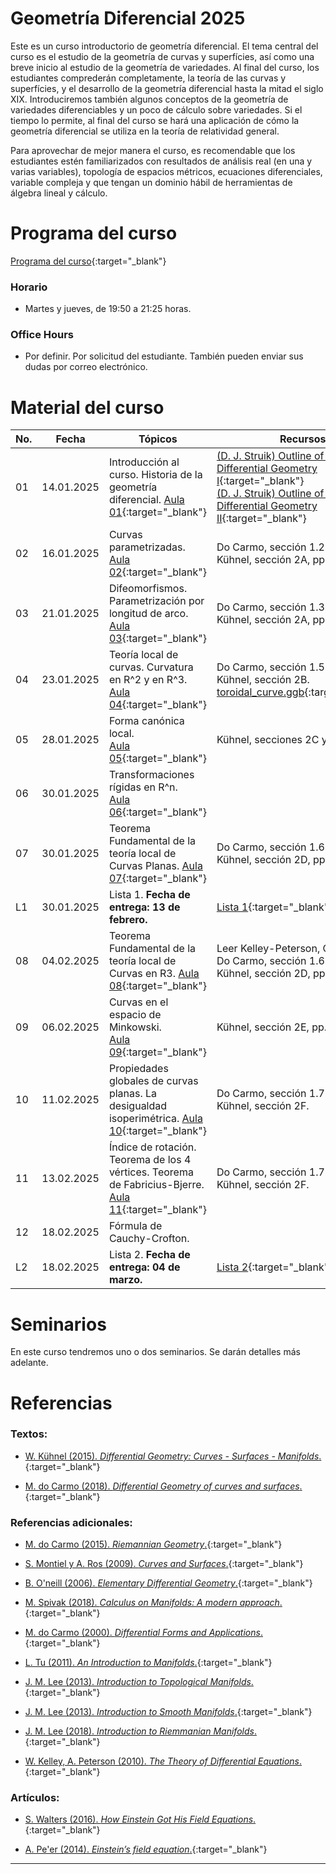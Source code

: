 # Geometría Diferencial 2025

Este es un curso introductorio de geometría diferencial. El tema central del curso es el estudio de la geometría de curvas y superfícies, así como una breve inicio al estudio de la geometría de variedades. Al final del curso, los estudiantes comprederán completamente, la teoría de las curvas y superfícies, y el desarrollo de la geometría diferencial hasta la mitad el siglo XIX. Introduciremos también algunos conceptos de la geometría de variedades diferenciables y un poco de cálculo sobre variedades. Si el tiempo lo permite, al final del curso se hará una aplicación de cómo la geometría diferencial se utiliza en la teoría de relatividad general. 

Para aprovechar de mejor manera el curso, es recomendable que los estudiantes estén familiarizados con resultados de análisis real (en una y varias variables), topología de espacios métricos, ecuaciones diferenciales, variable compleja y que tengan un dominio hábil de herramientas de álgebra lineal y cálculo.

# Programa del curso
<div id='id-programa'/>

[Programa del curso](programa/Programa-gd2025.pdf){:target="_blank"}

### Horario
<div id='id-horario'/>

* Martes y jueves, de 19:50 a 21:25 horas.

### Office Hours
<div id='id-office'/>

* Por definir. Por solicitud del estudiante. También pueden enviar sus dudas por correo electrónico.


# Material del curso
<div id='id-material'/>

**No.**  | **Fecha**    | **Tópicos**                                                          | **Recursos**
-------- | ------------ | -------------------------------------------------------------------- |  -------------------------------------
01       | 14.01.2025   | Introducción al curso. Historia de la geometría diferencial. [Aula 01](aulas/Aula01.pdf){:target="_blank"} | [(D. J. Struik) Outline of History of Differential Geometry I](lectures/struik1933_I.pdf){:target="_blank"} <br/> [(D. J. Struik) Outline of History of Differential Geometry II](lectures/struik1933_II.pdf){:target="_blank"} 
02       | 16.01.2025   | Curvas parametrizadas. <br/> [Aula 02](aulas/Aula02.pdf){:target="_blank"} | Do Carmo, sección 1.2. <br/> Kühnel, sección 2A, pp. 7–11. 
03       | 21.01.2025   | Difeomorfismos. Parametrización por longitud de arco. [Aula 03](aulas/Aula03.pdf){:target="_blank"} | Do Carmo, sección 1.3. <br/> Kühnel, sección 2A, pp. 7–11. 
04       | 23.01.2025   | Teoría local de curvas. Curvatura en R^2 y en R^3. [Aula 04](aulas/Aula04.pdf){:target="_blank"} | Do Carmo, sección 1.5. <br/> Kühnel, sección 2B. <br/> [toroidal_curve.ggb](code/toroidal_curve.ggb){:target="_blank"} 
05       | 28.01.2025   | Forma canónica local. <br/> [Aula 05](aulas/Aula05.pdf){:target="_blank"} | Kühnel, secciones 2C y 2D. 
06       | 30.01.2025   | Transformaciones rígidas en R^n. <br/> [Aula 06](aulas/Aula06.pdf){:target="_blank"} |  
07       | 30.01.2025   | Teorema Fundamental de la teoría local de Curvas Planas. [Aula 07](aulas/Aula07.pdf){:target="_blank"} | Do Carmo, sección 1.6. <br/> Kühnel, sección 2D, pp. 28–32. 
L1       | 30.01.2025   | Lista 1. **Fecha de entrega: 13 de febrero.** | [Lista 1](listas/lista01.pdf){:target="_blank"}
08       | 04.02.2025   | Teorema Fundamental de la teoría local de Curvas en R3. [Aula 08](aulas/Aula08.pdf){:target="_blank"} | Leer Kelley-Peterson, Cap. 8 <br/> Do Carmo, sección 1.6. <br/> Kühnel, sección 2D, pp. 28–32. 
09       | 06.02.2025   | Curvas en el espacio de Minkowski. <br/> [Aula 09](aulas/Aula09.pdf){:target="_blank"} | Kühnel, sección 2E, pp. 33-37.
10       | 11.02.2025   | Propiedades globales de curvas planas. La desigualdad isoperimétrica. [Aula 10](aulas/Aula10.pdf){:target="_blank"} | Do Carmo, sección 1.7. <br/> Kühnel, sección 2F.
11       | 13.02.2025   | Índice de rotación. Teorema de los 4 vértices. Teorema de Fabricius-Bjerre. [Aula 11](aulas/Aula11.pdf){:target="_blank"} | Do Carmo, sección 1.7. <br/> Kühnel, sección 2F.
12       | 18.02.2025   | Fórmula de Cauchy-Crofton. | 
L2       | 18.02.2025   | Lista 2. **Fecha de entrega: 04 de marzo.** | [Lista 2](listas/lista02.pdf){:target="_blank"}


# Seminarios
<div id='id-semi'/>

En este curso tendremos uno o dos seminarios. Se darán detalles más adelante.


# Referencias
<div id='id-ref'/>

### Textos:

* [W. Kühnel (2015). *Differential Geometry: Curves - Surfaces - Manifolds*.](https://libgen.li/ads53e1f3479cbdf2fb78addd478e32bb89HXFDNM20){:target="_blank"}

* [M. do Carmo (2018). *Differential Geometry of curves and surfaces*.](https://libgen.li/ads724bef18b14e016e0f3c4826c34da139VM8NBD26){:target="_blank"}

### Referencias adicionales:

* [M. do Carmo (2015). *Riemannian Geometry*.](https://libgen.li/ads2a938529e2395b0bc754aaaa3555d03bDYOKNUIG){:target="_blank"}

* [S. Montiel y A. Ros (2009). *Curves and Surfaces*.](https://libgen.li/ads5e83ba8d8e78656ca0a52245663faeafAZKH46KI){:target="_blank"}

* [B. O'neill (2006). *Elementary Differential Geometry*.](https://libgen.li/ads28060ef7e136181d96ed01f7a5a05e5dJ3K61MIY){:target="_blank"}

* [M. Spivak (2018). *Calculus on Manifolds: A modern approach*.](https://libgen.li/adsea5fd5aeb32c27c227649eb88448dac1K70DWZ2B){:target="_blank"}

* [M. do Carmo (2000). *Differential Forms and Applications*.](https://libgen.li/adsc205f32c8f131cfbcc3ec133093fa056FUD6VVL9){:target="_blank"}

* [L. Tu (2011). *An Introduction to Manifolds*.](https://libgen.li/ads67e1de09798bbb7a9ec6cb30f67fa582KWZHBC8Z){:target="_blank"}

* [J. M. Lee (2013). *Introduction to Topological Manifolds*.](https://libgen.li/adse1c4a1720315f49a2ba40f5c9c959430CX20PQBP){:target="_blank"}

* [J. M. Lee (2013). *Introduction to Smooth Manifolds*.](http://library.lol/main/00D8D81EDF732351D00BF90D16231216){:target="_blank"}

* [J. M. Lee (2018). *Introduction to Riemmanian Manifolds*.](http://library.lol/main/FDE4E270BF68DEA8EC92CCD1D739FBED){:target="_blank"}

* [W. Kelley, A. Peterson (2010). *The Theory of Differential Equations*.](https://libgen.li/ads6cc3b361d2f1430322de2e6379262779IKX4KDZ7){:target="_blank"}

### Artículos:

* [S. Walters (2016). *How Einstein Got His Field Equations*.](https://arxiv.org/pdf/1608.05752.pdf){:target="_blank"}

* [A. Pe'er (2014). *Einstein’s field equation*.](http://www.physics.ucc.ie/apeer/PY4112/Einstein.pdf){:target="_blank"}

---
